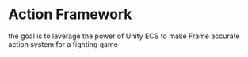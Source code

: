 # Action Framework

the goal is to leverage the power of Unity ECS to make Frame accurate action system for a fighting game
 
